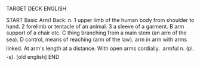 TARGET DECK
ENGLISH

START
Basic
Arm1
Back: n. 1 upper limb of the human body from shoulder to hand. 2 forelimb or tentacle of an animal. 3 a sleeve of a garment. B arm support of a chair etc. C thing branching from a main stem (an arm of the sea). D control, means of reaching (arm of the law).  arm in arm with arms linked. At arm's length at a distance. With open arms cordially.  armful n. (pl. -s). [old english]
END
